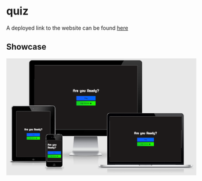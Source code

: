 # quiz

A deployed link to the website can be found [here](https://sherryrich.github.io/quiz/)

## Showcase
![Preview](https://github.com/sherryrich/quiz/blob/main/quiz.app.PNG)